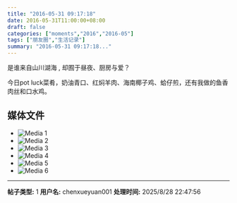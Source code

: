 ```yaml
---
title: "2016-05-31 09:17:18"
date: 2016-05-31T11:00:00+08:00
draft: false
categories: ["moments","2016","2016-05"]
tags: ["朋友圈","生活记录"]
summary: "2016-05-31 09:17:18..."
---
```


是谁来自山川湖海 , 却囿于昼夜、厨房与爱？

今日pot luck菜肴，奶油青口、红焖羊肉、海南椰子鸡、蛤仔煎，还有我做的鱼香肉丝和口水鸡。

## 媒体文件

- ![Media 1](/Moments/photos/2016-05-31/201605310917180.jpg)
- ![Media 2](/Moments/photos/2016-05-31/201605310917181.jpg)
- ![Media 3](/Moments/photos/2016-05-31/201605310917182.jpg)
- ![Media 4](/Moments/photos/2016-05-31/201605310917183.jpg)
- ![Media 5](/Moments/photos/2016-05-31/201605310917184.jpg)
- ![Media 6](/Moments/photos/2016-05-31/201605310917185.jpg)

---

**帖子类型:** 1
**用户名:** chenxueyuan001
**处理时间:** 2025/8/28 22:47:56